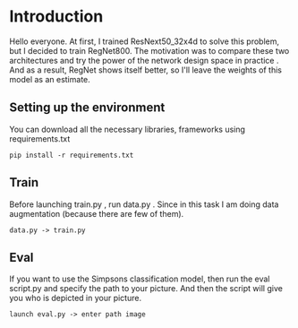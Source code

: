 <h1>Introduction</h1>
Hello everyone. At first, I trained ResNext50_32x4d to solve this problem, but I decided to train RegNet800. The motivation was to compare these two architectures and try the power of the network design space in practice . And as a result, RegNet shows itself better, so I'll leave the weights of this model as an estimate.
<h2>Setting up the environment</h2>
You can download all the necessary libraries, frameworks using requirements.txt

````
pip install -r requirements.txt
````

<h2>Train</h2>
Before launching train.py , run data.py . Since in this task I am doing data augmentation (because there are few of them).

````
data.py -> train.py
````

<h2>Eval</h2>
If you want to use the Simpsons classification model, then run the eval script.py and specify the path to your picture. And then the script will give you who is depicted in your picture.

````
launch eval.py -> enter path image
````